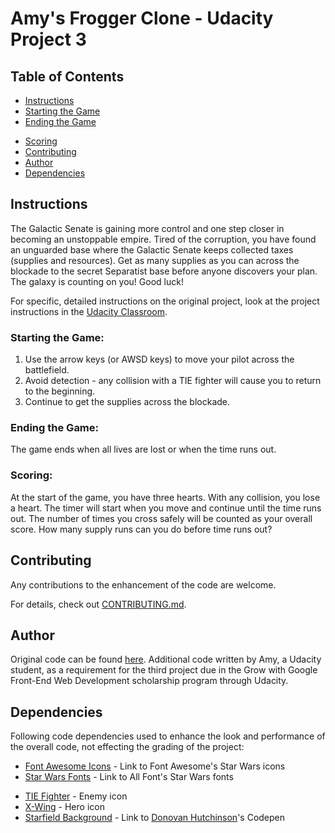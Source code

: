 # Amy's Frogger Clone - Udacity Project 3

## Table of Contents

* [Instructions](#instructions)
* [Starting the Game](#starting-the-game)
* [Ending the Game](#ending-the-game)
<!-- * [Resetting the Game](#resetting-the-game) -->
* [Scoring](#scoring)
* [Contributing](#contributing)
* [Author](#author)
* [Dependencies](#dependencies)

## Instructions <a id="instructions"></a>

The Galactic Senate is gaining more control and one step closer in becoming an unstoppable empire. Tired of the corruption, you have found an unguarded base where the Galactic Senate keeps collected taxes (supplies and resources).  Get as many supplies as you can across the blockade to the secret Separatist base before anyone discovers your plan. The galaxy is counting on you! Good luck!

For specific, detailed instructions on the original project, look at the project instructions in the [Udacity Classroom](https://classroom.udacity.com/nanodegrees/nd001/parts/c02fda3b-67bf-48d6-a64f-c6960e2d4d79/modules/269645859775463/lessons/2696458597239847/concepts/59a9fe1d-cab4-4256-8479-4550ce4f4cfd).

### Starting the Game: <a id="starting-the-game"></a>
1. Use the arrow keys (or AWSD keys) to move your pilot across the battlefield.
2. Avoid detection - any collision with a TIE fighter will cause you to return to the beginning.
3. Continue to get the supplies across the blockade.

### Ending the Game:<a id="ending-the-game"></a>
The game ends when all lives are lost or when the time runs out.

<!-- ### Resetting the Game:<a id="resetting-the-game"></a>
There are two ways to reset or start the game over:
- Clicking on the repeat symbol at any time, or
- Finishing the game and clicking the repeat symbol -->

### Scoring: <a id="scoring"></a>
At the start of the game, you have three hearts. With any collision, you lose a heart. The timer will start when you move and continue until the time runs out.  The number of times you cross safely will be counted as your overall score. How many supply runs can you do before time runs out?

## Contributing <a id="contributing"></a>

Any contributions to the enhancement of the code are welcome.

For details, check out [CONTRIBUTING.md](CONTRIBUTING.md).

## Author <a id="author"></a>
Original code can be found [here](https://github.com/udacity/frontend-nanodegree-arcade-game).
Additional code written by Amy, a Udacity student, as a requirement for the third project due in the Grow with Google Front-End Web Development scholarship program through Udacity.

## Dependencies
Following code dependencies used to enhance the look and performance of the overall code, not effecting the grading of the project:
- [Font Awesome Icons](https://use.fontawesome.com/releases/v5.1.0/css/all.css) - Link to Font Awesome's Star Wars icons
- [Star Wars Fonts](http://allfont.net/allfont.css?fonts=star-jedi) - Link to All Font's Star Wars fonts
<!-- - [Glitter Effect](https://codepen.io/kucsatax/pen/vyWevX) - Link to [Kurucz Csaba](https://codepen.io/kucsatax/)'s Codepen demonstrating the glitter effect on a background -->
- [TIE Fighter](http://pixelartmaker.com/art/b9e5d6f91bd1f99) - Enemy icon
- [X-Wing](http://pixelartmaker.com/art/91e7b11f006bac0) - Hero icon
- [Starfield Background](http://cssanimation.rocks/demo/starwars/images/bg.jpg) - Link to [Donovan Hutchinson](https://codepen.io/donovanh/pen/pJzwEw)'s Codepen

